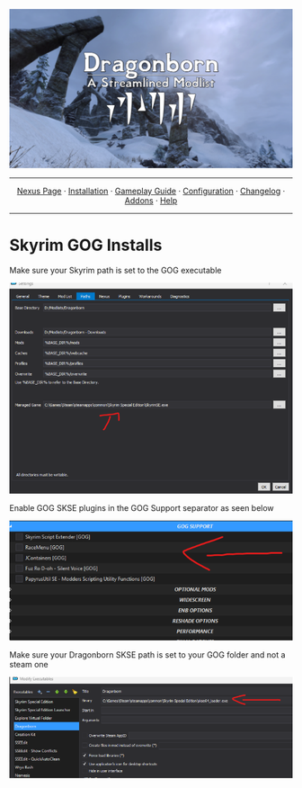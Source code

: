 <a href="https://www.youtube.com/watch?v=70DZ5UV1Bdo"><img src="images/banner.webp" target="_blank"></a>

---

<p align="center">
  <a href="https://www.nexusmods.com/skyrimspecialedition/mods/80877">Nexus Page</a> ·
  <a href="README.md">Installation</a> ·
  <a href="GAMEPLAY.md">Gameplay Guide</a> ·
  <a href="CONFIGURATION.md">Configuration</a> ·
  <a href="CHANGELOG.md">Changelog</a> ·
  <a href="ADDONS.md">Addons</a> ·
  <a href="HELP.md">Help</a>
</p>

---

# Skyrim GOG Installs

Make sure your Skyrim path is set to the GOG executable

![pagefile settings](https://raw.githubusercontent.com/Lost-Outpost/dragonborn/main/images/gog.png)

Enable GOG SKSE plugins in the GOG Support separator as seen below

![pagefile settings](https://raw.githubusercontent.com/Lost-Outpost/dragonborn/main/images/gog1.png)

Make sure your Dragonborn SKSE path is set to your GOG folder and not a steam one

![pagefile settings](https://raw.githubusercontent.com/Lost-Outpost/dragonborn/main/images/gog2.png)
